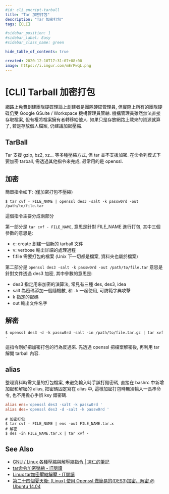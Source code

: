 ```yaml
---
#id: cli_encript-tarball
title: "Tar 加密打包"
description: "Tar 加密打包"
tags: [CLI]

#sidebar_position: 1
#sidebar_label: Easy
#sidebar_class_name: green

hide_table_of_contents: true

created: 2020-12-10T17:31:07+08:00
image: https://i.imgur.com/mErPwqL.png
---
```


[CLI] Tarball 加密打包
=====================

網路上免費創建團隊硬碟理論上創建者是團隊硬碟管理員, 
但實際上所有的團隊硬碟仍受 Google GSuite / Workspace 機構管理員管轄.
機構管理員雖然無法直接存取檔案, 但有權將檔案擁有者轉移給他人.
如果只是存放網路上載來的資源就算了, 若是存放個人檔案, 仍建議加密壓縮.


TarBall
-------

Tar 支援 gzip, bz2, xz... 等多種壓縮方式, 但 tar 並不支援加密.
在命令列模式下要加密 tarball, 需透過其他指令來完成, 最常用的是 openssl.


加密
---

簡單指令如下: (僅加密打包不壓縮)
``` shell
$ tar cvf - FILE_NAME | openssl des3 -salt -k passw0rd -out /path/to/file.tar
```

這個指令主要分成兩部分  

第一部分是 `tar cvf - FILE_NAME`, 意思是針對 FILE_NAME 進行打包, 
其中三個參數的意思是:
-   c: create 創建一個新的 tarball 文件
-   v: verbose 輸出詳細的處理過程
-   f:file 需要打包的檔案 (Unix 下一切都是檔案, 資料夾也屬於檔案)

第二部分是 `openssl des3 -salt -k passw0rd -out /path/to/file.tar`
意思是針對文件透過 des3 加密, 其中參數的意思是:
-   des3 指定用來加密的演算法, 常見有三種 des, des3, idea
-   salt 為密碼添加一個隨機數, 和 `-k` 一起使用, 可防範字典攻擊
-   k 指定的密碼
-   out 輸出文件名字


解密
---

``` shell
$ openssl des3 -d -k passw0rd -salt -in /path/to/file.tar.gz | tar xvf -
```

這指令剛好把加密打包的行為反過來. 先透過 openssl 把檔案解密後, 再利用 tar 解開 tarball 內容.


alias
-----

整理資料時需大量的打包檔案, 未避免輸入時手誤打錯密碼, 
直接在 bashrc 中新增加密和解密的 alias, 把密碼固定寫在 alias 中, 
這樣加密打包時無須輸入一長串命令, 也不用擔心手誤 key 錯密碼.

``` sh.rc
alias ens='openssl des3 -salt -k passw0rd '
alias des='openssl des3 -d -salt -k passw0rd '
```
``` shell
# 加密打包
$ tar cvf - FILE_NAME | ens -out FILE_NAME.tar.x
# 解密
$ des -in FILE_NAME.tar.x | tar xvf -
```


See Also
--------

- [GNU / Linux 各種壓縮與解壓縮指令 | 凍仁的筆記](http://note.drx.tw/2008/04/command.html)
- [tar命令加密壓縮 - IT閱讀](https://www.itread01.com/content/1551377067.html)
- [Linux tar加密壓縮解壓 - IT閱讀](https://www.itread01.com/content/1547949421.html)
- [第二十四個夏天後: [Linux] 使用 Openssl 做簡易的(DES3)加密、解密 @ Ubuntu 14.04](http://blog.changyy.org/2014/06/linux-openssl-des3-ubuntu-1404.html)
